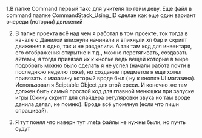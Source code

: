 1.В папке Command первый такс для учителя по гейм девy.
Еще файл в command паапке CommandStack_Using_ID сделан как еще один вариант очереди (истории) движений 
  
2. В папке проекта всё над чем я работал в том проекте, ток тогда в начале с Данилой впихнули начинали и впихнули хп бар и скрипт движения в одно, так и не разделили.
А так там код для инвентаря, его отображения открытие и т.д., можно перетягивать, создавать айтемы, я тогда привязал их к кнопке ведь вещей которые в мире подобрать можно было сделать я не успел (начали работа почти в последнюю неделю тоже), но создание предметов я еще хотел привязать к мазазину который вроде был ( ну к кнопке UI магазина). Использовал я Sciptable Object для этой ереси. И конечно же там должен быть самый простой код для главной менюшки при запуске игры (Скину скрипт для слайдера регуляровки звука но там вроде данила делал, не помню). Вроде всё упомянул (если что пиши спрашивай). 

3. Я тут понял что наверн тут .meta файлы не нужны были, но пучть будут
